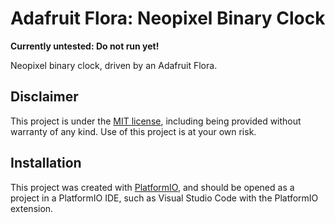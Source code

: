 # Adafruit Flora: Neopixel Binary Clock

**Currently untested: Do not run yet!**

Neopixel binary clock, driven by an Adafruit Flora.

## Disclaimer

This project is under the [MIT license](https://opensource.org/licenses/MIT), including being provided without warranty of any kind. Use of this project is at your own risk.

## Installation

This project was created with [PlatformIO](https://platformio.org/), and should be opened as a project in a PlatformIO IDE, such as Visual Studio Code with the PlatformIO extension.
